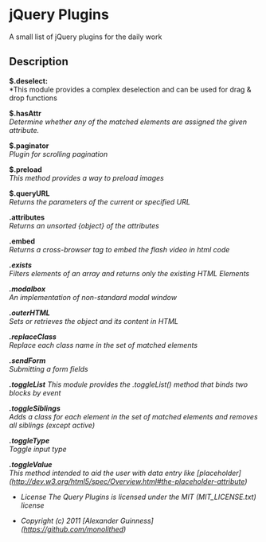 # jQuery Plugins

A small list of jQuery plugins for the daily work

## Description

**$.deselect:**<br />
*This module provides a complex deselection and can be used for drag & drop functions<br />

**$.hasAttr**<br />
*Determine whether any of the matched elements are assigned the given attribute.*<br />

**$.paginator**<br />
*Plugin for scrolling pagination*<br />

**$.preload**<br />
*This method provides a way to preload images*<br />

**$.queryURL**<br />
*Returns the parameters of the current or specified URL*<br />

**.attributes**<br />
*Returns an unsorted {object} of the attributes*<br />

**.embed**<br />
*Returns a cross-browser <object /> tag to embed the flash video in html code*

**.exists**<br />
*Filters elements of an array and returns only the existing HTML Elements*<br />

**.modalbox**<br />
*An implementation of non-standard modal window*<br />

**.outerHTML**<br />
*Sets or retrieves the object and its content in HTML*<br />

**.replaceClass**<br />
*Replace each class name in the set of matched elements*<br />

**.sendForm**<br />
*Submitting a form fields*<br />

**.toggleList**
*This module provides the .toggleList() method that binds two blocks by event*<br />

**.toggleSiblings**<br />
*Adds a class for each element in the set of matched elements and removes all siblings (except active)*<br />

**.toggleType**<br />
*Toggle input type*<br />

**.toggleValue**<br />
*This method intended to aid the user with data entry like [placeholder] (http://dev.w3.org/html5/spec/Overview.html#the-placeholder-attribute)*<br />

* License
    The Query Plugins is licensed under the MIT (MIT_LICENSE.txt) license

* Copyright (c) 2011 [Alexander Guinness] (https://github.com/monolithed)
